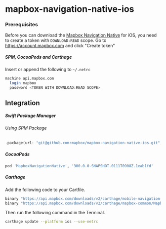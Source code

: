 # mapbox-navigation-native-ios

### Prerequisites

Before you can download the [Mapbox Navigation Native](https://github.com/mapbox/mapbox-navigation-native) for iOS, you need to create a token with `DOWNLOAD:READ` scope.
Go to https://account.mapbox.com and click "Create token"

##### SPM, CocoaPods and Carthage
Insert or append the following to `~/.netrc`

```bash
machine api.mapbox.com
  login mapbox
  password <TOKEN WITH DOWNLOAD:READ SCOPE>
```

## Integration

##### Swift Package Manager

###### Using SPM Package

```swift
.package(url: "git@github.com:mapbox/mapbox-navigation-native-ios.git", from: "300.0.0-SNAPSHOT.0111T0908Z.1eab1fd"),
```

##### CocoaPods

```ruby
pod 'MapboxNavigationNative', '300.0.0-SNAPSHOT.0111T0908Z.1eab1fd'
```

##### Carthage

Add the following code to your Cartfile.

```bash
binary "https://api.mapbox.com/downloads/v2/carthage/mobile-navigation-native/MapboxNavigationNative.json" == 300.0.0-SNAPSHOT.0111T0908Z.1eab1fd
binary "https://api.mapbox.com/downloads/v2/carthage/mapbox-common/MapboxCommon-ios.json" == 24.1.0-rc.1
```

Then run the following command in the Terminal.
```bash
carthage update --platform ios --use-netrc
```
